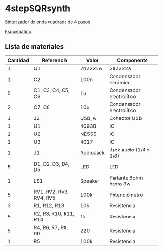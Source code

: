 # 4stepSQRsynth
 Sintetizador de onda cuadrada de 4 pasos
 
 [Esquemático](seq4pasos.pdf)

 ## Lista de materiales

 | Cantidad |   Referencia               |   Valor      |   Componente                 |
|----------|----------------------------|--------------|------------------------------|
|   1      |   Q1                       |   2n2222A    |   2n2222A                    |
|   1      |   C2                       |   100n       |   Condensador cerámico       |
|   5      |   C1, C3, C4, C5, C6       |   1u         |   Condensador electrolítico  |
|   2      |   C7, C8                   |   10u        |   Condensador electrolítico  |
|   1      |   J2                       |   USB_A      |   Conector USB               |
|   1      |   U1                       |   4093B      |   IC                         |
|   1      |   U2                       |   NE555      |   IC                         |
|   1      |   U3                       |   4017       |   IC                         |
|   1      |   J1                       |   AudioJack  |   Jack audio (1/4 o 1/8)     |
|   5      |   D1, D2, D3, D4, D5       |   LED        |   LED                        |
|   1      |   LS1                      |   Speaker    |   Parlante 8ohm hasta 3w     |
|   5      |   RV1, RV2, RV3, RV4, RV5  |   100k       |   Potenciómetro              |
|   3      |   R1, R12, R13             |   10k        |   Resistencia                |
|   5      |   R2, R3, R10, R11, R14    |   1k         |   Resistencia                |
|   5      |   R4, R6, R7, R8, R9       |   220        |   Resistencia                |
|   1      |   R5                       |   100k       |   Resistencia                |
